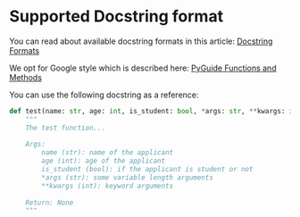 # Supported Docstring format

You can read about available docstring formats in this article: [Docstring Formats](https://realpython.com/documenting-python-code/#docstring-formats)

We opt for Google style which is described here: [PyGuide Functions and Methods](https://github.com/google/styleguide/blob/gh-pages/pyguide.md#383-functions-and-methods)

You can use the following docstring as a reference:

```py title="test.py"
def test(name: str, age: int, is_student: bool, *args: str, **kwargs: int) -> None:
    """
    The test function...
    
    Args:
        name (str): name of the applicant
        age (int): age of the applicant
        is_student (bool): if the applicant is student or not
        *args (str): some variable length arguments
        **kwargs (int): keyword arguments
        
    Return: None
    """
```